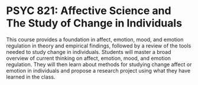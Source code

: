 # PSYC 821: Affective Science and The Study of Change in Individuals

This course provides a foundation in affect, emotion, mood, and emotion regulation in theory and empirical findings, followed by a review of the tools needed to study change in individuals. Students will master a broad overview of current thinking on affect, emotion, mood, and emotion regulation. They will then learn about methods for studying change affect or emotion in individuals and propose a research project using what they have learned in the class.